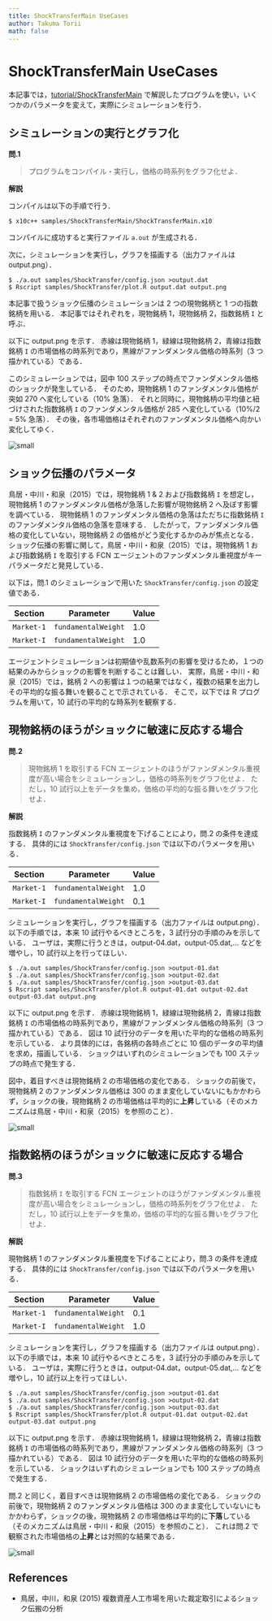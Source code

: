 ```yaml
---
title: ShockTransferMain UseCases
author: Takuma Torii
math: false
---
```


# ShockTransferMain UseCases

本記事では，[tutorial/ShockTransferMain](ShockTransferMain) で解説したプログラムを使い，いくつかのパラメータを変えて，実際にシミュレーションを行う．


## シミュレーションの実行とグラフ化

**問.1**

> プログラムをコンパイル・実行し，価格の時系列をグラフ化せよ．

**解説**

コンパイルは以下の手順で行う．

```
$ x10c++ samples/ShockTransferMain/ShockTransferMain.x10
```

コンパイルに成功すると実行ファイル `a.out` が生成される．

次に，シミュレーションを実行し，グラフを描画する（出力ファイルは output.png）．

```
$ ./a.out samples/ShockTransfer/config.json >output.dat
$ Rscript samples/ShockTransfer/plot.R output.dat output.png
```

本記事で扱うショック伝播のシミュレーションは 2 つの現物銘柄と 1 つの指数銘柄を用いる．
本記事ではそれぞれを，現物銘柄 1，現物銘柄 2，指数銘柄 `I` と呼ぶ．

以下に output.png を示す．
赤線は現物銘柄 1，緑線は現物銘柄 2，青線は指数銘柄 `I` の市場価格の時系列であり，黒線がファンダメンタル価格の時系列（3 つ描かれている）である．

このシミュレーションでは，図中 100 ステップの時点でファンダメンタル価格のショックが発生している．
そのため，現物銘柄 1 のファンダメンタル価格が突如 270 へ変化している（10% 急落）．
それと同時に，現物銘柄の平均値と紐づけされた指数銘柄 `I` のファンダメンタル価格が 285 へ変化している（10%/2 = 5% 急落）．
その後，各市場価格はそれぞれのファンダメンタル価格へ向かい変化してゆく．

![small](/tutorial/ShockTransferMain.figs/fig01.png)


## ショック伝播のパラメータ

鳥居・中川・和泉（2015）では，現物銘柄 1 & 2 および指数銘柄 `I` を想定し，現物銘柄 1 のファンダメンタル価格が急落した影響が現物銘柄 2 へ及ぼす影響を調べている．
現物銘柄 1 のファンダメンタル価格の急落はただちに指数銘柄 `I` のファンダメンタル価格の急落を意味する．
したがって，ファンダメンタル価格の変化していない，現物銘柄 2 の価格がどう変化するかのみが焦点となる．
ショック伝播の影響に関して，鳥居・中川・和泉（2015）では，現物銘柄 1 および指数銘柄 `I` を取引する FCN エージェントのファンダメンタル重視度がキーパラメータだと発見している．

以下は，問.1 のシミュレーションで用いた `ShockTransfer/config.json` の設定値である．

| Section    | Parameter           | Value
|------------|---------------------|--------
| `Market-1` | `fundamentalWeight` | 1.0
| `Market-I` | `fundamentalWeight` | 1.0

エージェントシミュレーションは初期値や乱数系列の影響を受けるため，１つの結果のみからショックの影響を判断することは難しい．
実際，鳥居・中川・和泉（2015）では，銘柄 2 への影響は１つの結果ではなく，複数の結果を出力しその平均的な振る舞いを観ることで示されている．
そこで，以下では R プログラムを用いて，10 試行の平均的な時系列を観察する．



## 現物銘柄のほうがショックに敏速に反応する場合

**問.2**

> 現物銘柄 1 を取引する FCN エージェントのほうがファンダメンタル重視度が高い場合をシミュレーションし，価格の時系列をグラフ化せよ．
> ただし，10 試行以上をデータを集め，価格の平均的な振る舞いをグラフ化せよ．

**解説**

指数銘柄 `I` のファンダメンタル重視度を下げることにより，問.2 の条件を達成する．
具体的には `ShockTransfer/config.json` では以下のパラメータを用いる．

| Section    | Parameter           | Value
|------------|---------------------|--------
| `Market-1` | `fundamentalWeight` | 1.0
| `Market-I` | `fundamentalWeight` | 0.1

シミュレーションを実行し，グラフを描画する（出力ファイルは output.png）．
以下の手順では，本来 10 試行やるべきところを，3 試行分の手順のみを示している．
ユーザは，実際に行うときは，output-04.dat，output-05.dat,... などを増やし，10 試行以上を行ってほしい．

```
$ ./a.out samples/ShockTransfer/config.json >output-01.dat
$ ./a.out samples/ShockTransfer/config.json >output-02.dat
$ ./a.out samples/ShockTransfer/config.json >output-03.dat
$ Rscript samples/ShockTransfer/plot.R output-01.dat output-02.dat output-03.dat output.png
```

以下に output.png を示す．
赤線は現物銘柄 1，緑線は現物銘柄 2，青線は指数銘柄 `I` の市場価格の時系列であり，黒線がファンダメンタル価格の時系列（3 つ描かれている）である．
図は 10 試行分のデータを用いた平均的な価格の時系列を示している．
より具体的には，各銘柄の各時点ごとに 10 個のデータの平均値を求め，描画している．
ショックはいずれのシミュレーションでも 100 ステップの時点で発生する．

図中，着目すべきは現物銘柄 2 の市場価格の変化である．
ショックの前後で，現物銘柄 2 のファンダメンタル価格は 300 のまま変化していないにもかかわらず，ショックの後，現物銘柄 2 の市場価格は平均的に**上昇**している（そのメカニズムは鳥居・中川・和泉（2015）を参照のこと）．

![small](/tutorial/ShockTransferMain.figs/fig02.png)


## 指数銘柄のほうがショックに敏速に反応する場合

**問.3**

> 指数銘柄 `I` を取引する FCN エージェントのほうがファンダメンタル重視度が高い場合をシミュレーションし，価格の時系列をグラフ化せよ．
> ただし，10 試行以上をデータを集め，価格の平均的な振る舞いをグラフ化せよ．

**解説**

現物銘柄 1 のファンダメンタル重視度を下げることにより，問.3 の条件を達成する．
具体的には `ShockTransfer/config.json` では以下のパラメータを用いる．

| Section    | Parameter           | Value
|------------|---------------------|--------
| `Market-1` | `fundamentalWeight` | 0.1
| `Market-I` | `fundamentalWeight` | 1.0

シミュレーションを実行し，グラフを描画する（出力ファイルは output.png）．
以下の手順では，本来 10 試行やるべきところを，3 試行分の手順のみを示している．
ユーザは，実際に行うときは，output-04.dat，output-05.dat,... などを増やし，10 試行以上を行ってほしい．

```
$ ./a.out samples/ShockTransfer/config.json >output-01.dat
$ ./a.out samples/ShockTransfer/config.json >output-02.dat
$ ./a.out samples/ShockTransfer/config.json >output-03.dat
$ Rscript samples/ShockTransfer/plot.R output-01.dat output-02.dat output-03.dat output.png
```

以下に output.png を示す．
赤線は現物銘柄 1，緑線は現物銘柄 2，青線は指数銘柄 `I` の市場価格の時系列であり，黒線がファンダメンタル価格の時系列（3 つ描かれている）である．
図は 10 試行分のデータを用いた平均的な価格の時系列を示している．
ショックはいずれのシミュレーションでも 100 ステップの時点で発生する．

問.2 と同じく，着目すべきは現物銘柄 2 の市場価格の変化である．
ショックの前後で，現物銘柄 2 のファンダメンタル価格は 300 のまま変化していないにもかかわらず，ショックの後，現物銘柄 2 の市場価格は平均的に**下落**している（そのメカニズムは鳥居・中川・和泉（2015）を参照のこと）．
これは問.2 で観察された市場価格の**上昇**とは対照的な結果である．

![small](/tutorial/ShockTransferMain.figs/fig03.png)


## References

  * 鳥居，中川，和泉 (2015) 複数資産人工市場を用いた裁定取引によるショック伝搬の分析

